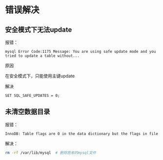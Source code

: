 # 错误解决

## 安全模式下无法update

报错：

```
mysql Error Code:1175 Message: You are using safe update mode and you tried to update a table without...
```

原因

在安全模式下，只能使用主键update 

解决

```
SET SQL_SAFE_UPDATES = 0;
```

## 未清空数据目录

报错：

```
InnoDB: Table flags are 0 in the data dictionary but the flags in file 
```

解决：

``` bash
rm -rf /var/lib/mysql  # 删除原来的mysql文件
```